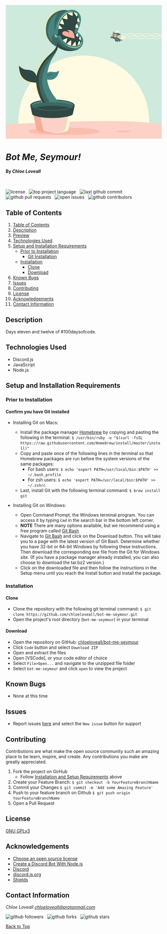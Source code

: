 ![bot icon image](src/assets/images/bot-icon.jpg)

# _Bot Me, Seymour!_

#### By _**Chloe Loveall**_

<br>

![license](https://img.shields.io/github/license/chloeloveall/bot-me-seymour?color=blue&style=flat) &nbsp; ![top project language](https://img.shields.io/github/languages/top/chloeloveall/bot-me-seymour?style=flat) &nbsp; ![last github commit](https://img.shields.io/github/last-commit/chloeloveall/bot-me-seymour?style=flat) &nbsp; ![github pull requests](https://img.shields.io/github/issues-pr/chloeloveall/bot-me-seymour?style=flat) &nbsp; ![open issues](https://img.shields.io/github/issues-raw/chloeloveall/bot-me-seymour?style=flat) &nbsp; ![github contributors](https://img.shields.io/github/contributors/chloeloveall/bot-me-seymour?color=brightgreen&style=flat)

## Table of Contents

1. [Table of Contents](#table-of-contents)
2. [Description](#description)
3. [Preview](#preview)
4. [Technologies Used](#technologies-used)
5. [Setup and Installation Requirements](#setup-and-installation-requirements)
   - [Prior to Installation](#prior-to-installation)
     - [Git Installation](#confirm-you-have-git-installed)
   - [Installation](#installation)
     - [Clone](#clone)
     - [Download](#download)
6. [Known Bugs](#known-bugs)
7. [Issues](#issues)
8. [Contributing](#contributing)
9. [License](#license)
10. [Acknowledgements](#acknowledgements)
11. [Contact Information](#contact-information)

## Description

Days eleven and twelve of #100daysofcode.

## Technologies Used

- Discord.js
- JavaScript
- Node.js

## Setup and Installation Requirements

### Prior to Installation

#### Confirm you have Git installed

- Installing Git on Macs:

  - Install the package manager [Homebrew](https://brew.sh/) by copying and pasting the following in the terminal: `$ /usr/bin/ruby -e "$(curl -fsSL https://raw.githubusercontent.com/Homebrew/install/master/install)"`
  - Copy and paste once of the following lines in the terminal so that Homebrew packages are run before the system versions of the same packages:
    - For bash users: `$ echo 'export PATH=/usr/local/bin:$PATH' >> ~/.bash_profile`
    - For zsh users: `$ echo 'export PATH=/usr/local/bin:$PATH' >> ~/.zshrc`
  - Last, install Git with the following terminal command: `$ brew install git`

- Installing Git on Windows:
  - Open Command Prompt, the Windows terminal program. You can access it by typing `Cmd` in the search bar in the bottom left corner.
  - **NOTE** There are many options available, but we recommend using a free program called [Git Bash](https://gitforwindows.org/)
  - Navigate to [Git Bash](https://gitforwindows.org/) and click on the Download button. This will take you to a page with the latest version of Git Bash. Determine whether you have 32-bit or 64-bit Windows by following these instructions. Then download the corresponding exe file from the Git for Windows site. (If you have a package manager already installed, you can also choose to download the tar.bz2 version.)
  - Click on the downloaded file and then follow the instructions in the Setup menu until you reach the Install button and install the package.

### Installation

#### Clone

- Clone the repository with the following git terminal command: `$ git clone https://github.com/chloeloveall/bot-me-seymour.git`
- Open the project's root directory (`bot-me-seymour`) in your terminal

#### Download

- Open the repository on GitHub: [chloeloveall/bot-me-seymour](https://github.com/chloeloveall/bot-me-seymour/)
- Click `Code` button and select `Download ZIP`
- Open and extract the files
- Open [VSCode], or your code editor of choice
- Select `File>Open...` and navigate to the unzipped file folder
- Select `bot-me-seymour` and click `open` to view the project

## Known Bugs

- None at this time

## Issues

- Report issues [here](https://github.com/chloeloveall/bot-me-seymour/issues) and select the `New issue` button for support

## Contributing

Contributions are what make the open source community such an amazing place to be learn, inspire, and create. Any contributions you make are greatly appreciated.

1. Fork the project on GirHub
   - Follow [Installation and Setup Requirements](#setup-and-installation-requirements) above
2. Create your Feature Branch: `$ git checkout -b YourFeatureBranchName`
3. Commit your Changes `$ git commit -m 'Add some Amazing Feature'`
4. Push to your feature branch on Github `$ git push origin YourFeatureBranchName`
5. Open a Pull Request

## License

[GNU GPLv3](LICENSE.txt)

## Acknowledgements

- [Choose an open source license](https://choosealicense.com/)
- [Create a Discord Bot With Node.js](https://www.youtube.com/watch?v=BmKXBVdEV0g&t=397s)
- [Discord](https://discord.com/)
- [discord.js.org](https://discord.js.org/)
- [Shields](https://shields.io/)

## Contact Information

_Chloe Loveall <chloeloveall@protonmail.com>_

![github followers](https://img.shields.io/github/followers/chloeloveall?style=social) &nbsp; ![github forks](https://img.shields.io/github/forks/chloeloveall/bot-me-seymour?label=Forks&style=social) &nbsp; ![github stars](https://img.shields.io/github/stars/chloeloveall/bot-me-seymour?style=social)

[Back to Top](#table-of-contents)
